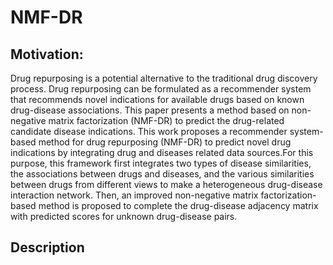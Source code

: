 # NMF-DR

## Motivation:
Drug repurposing is a potential alternative to the traditional drug discovery process. Drug repurposing can be formulated as a recommender system that recommends novel indications for available drugs based on known drug-disease associations. This paper presents a method based on non-negative matrix factorization (NMF-DR) to predict the drug-related candidate disease indications. This work proposes a recommender system-based method for drug repurposing (NMF-DR) to predict novel drug indications by integrating drug and diseases related data sources.For this purpose, this framework first integrates two types of disease similarities, the associations between drugs and diseases, and the various similarities between drugs from different views to make a heterogeneous drug-disease interaction network. Then, an improved non-negative matrix factorization-based method is proposed to complete the drug-disease adjacency matrix with predicted scores for unknown drug-disease pairs.

## Description
